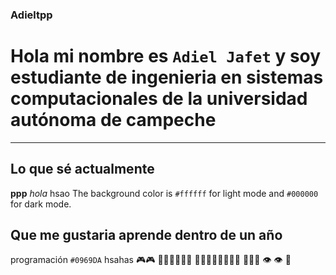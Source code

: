 ### Adieltpp
# Hola mi nombre es `Adiel Jafet` y soy estudiante de ingenieria en sistemas computacionales de la universidad autónoma de campeche
---
## Lo que sé actualmente
**ppp**
*hola*
hsao
The background color is `#ffffff` for light mode and `#000000` for dark mode.
## Que me gustaria aprende dentro de un año
programación `#0969DA` hsahas
🎮🎮
🥀🥀🍓🍓🌻🌻
👨‍💻👨‍💻👨‍💻👨‍💻
👾👾👾
👁 👁
 👅
